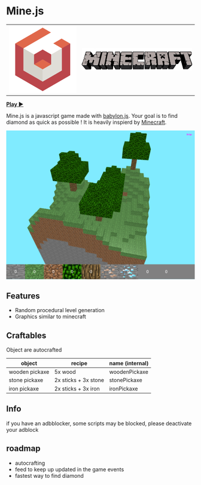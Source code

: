 # Mine.js

|||
|---|---|
|![Image of the game](docs/babylon.png)|![Image of the game](docs/mc.png)|

**[Play ▶](https://mrgove10.github.io/Mine.Js/)**

Mine.js is a javascript game made with [babylon.js](https://www.babylonjs.com/).
Your goal is to find diamond as quick as possible ! It is heavily inspierd by [Minecraft](https://minecraft.net/).

![Image of the game](docs/gameplay.png)

## Features

- Random procedural level generation
- Graphics similar to minecraft

## Craftables

Object are autocrafted

|object|recipe|name (internal)|
|---|---|---|
|wooden pickaxe|5x wood|woodenPickaxe|
|stone pickaxe|2x sticks + 3x stone|stonePickaxe|
|iron pickaxe|2x sticks + 3x iron|ironPickaxe|

## Info

if you have an adbblocker, some scripts may be blocked, please deactivate your adblock

## roadmap

- autocrafting
- feed to keep up updated in the game events
- fastest way to find diamond
